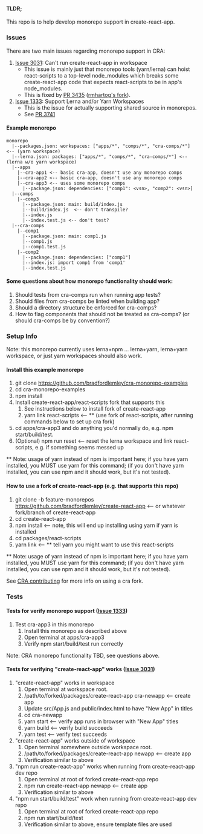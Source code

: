 #### TLDR;
This repo is to help develop monorepo support in create-react-app.

### Issues
There are two main issues regarding monorepo support in CRA:
1. [Issue 3031](https://github.com/facebookincubator/create-react-app/issues/3031): Can't run create-react-app in workspace
   * This issue is mainly just that monorepo tools (yarn/lerna) can hoist react-scripts to a top-level node_modules which breaks some create-react-app code that expects react-scripts to be in app's node_modules.
   * This is fixed by [PR 3435](https://github.com/facebookincubator/create-react-app/pull/3435) ([rmhartog's fork](https://github.com/rmhartog/create-react-app/tree/support-yarn-workspaces)).
1. [Issue 1333](https://github.com/facebookincubator/create-react-app/issues/1333): Support Lerna and/or Yarn Workspaces
   * This is the issue for actually supporting shared source in monorepos.
   * See [PR 3741](https://github.com/facebookincubator/create-react-app/pull/3741)

#### Example monorepo
```
monorepo
  |--packages.json: workspaces: ["apps/*", "comps/*", "cra-comps/*"] <-- (yarn workspace)
  |--lerna.json: packages: ["apps/*", "comps/*", "cra-comps/*"] <-- (lerna w/o yarn workspace)
  |--apps
    |--cra-app1 <-- basic cra-app, doesn't use any monorepo comps
    |--cra-app2 <-- basic cra-app, doesn't use any monorepo comps
    |--cra-app3 <-- uses some monorepo comps
      |--package.json: dependencies: ["comp1": <vsn>, "comp2": <vsn>]
  |--comps
    |--comp3
      |--package.json: main: build/index.js
      |--build/index.js  <-- don't transpile?
      |--index.js
      |--index.test.js <-- don't test?
  |--cra-comps
    |--comp1
      |--package.json: main: comp1.js
      |--comp1.js
      |--comp1.test.js
    |--comp2
      |--package.json: dependencies: ["comp1"]
      |--index.js: import comp1 from 'comp1'
      |--index.test.js
```

#### Some questions about how monorepo functionality should work:
1. Should tests from cra-comps run when running app tests?
1. Should files from cra-comps be linted when building app?
1. Should a directory structure be enforced for cra-comps?
1. How to flag components that should not be treated as cra-comps?  (or should cra-comps be by convention?)

### Setup Info

Note: this monorepo currently uses lerna+npm
... lerna+yarn, lerna+yarn workspace, or just yarn workspaces should also work.


#### Install this example monorepo
1. git clone https://github.com/bradfordlemley/cra-monorepo-examples
1. cd cra-monorepo-examples
1. npm install
1. Install create-react-app/react-scripts fork that supports this
   1. See instructions below to install fork of create-react-app
   1. yarn link react-scripts <-- ** (use fork of react-scripts, after running commands below to set up cra fork)
1. cd apps/cra-app3 and do anything you'd normally do, e.g. npm start/build/test.
1. (Optional) npm run reset  <-- reset the lerna workspace and link react-scripts, e.g. if something seems messed up

** Note: usage of yarn instead of npm is important here; if you have yarn installed, you MUST use yarn for this command; (if you don't have yarn installed, you can use npm and it should work, but it's not tested).

#### How to use a fork of create-react-app (e.g. that supports this repo)
1. git clone -b feature-monorepos https://github.com/bradfordlemley/create-react-app  <-- or whatever fork/branch of create-react-app
1. cd create-react-app
1. npm install  <-- note, this will end up installing using yarn if yarn is installed
1. cd packages/react-scripts
1. yarn link  <-- ** tell yarn you might want to use this react-scripts

** Note: usage of yarn instead of npm is important here; if you have yarn installed, you MUST use yarn for this command; (if you don't have yarn installed, you can use npm and it should work, but it's not tested).

See [CRA contributing](https://github.com/facebookincubator/create-react-app/blob/master/CONTRIBUTING.md#setting-up-a-local-copy) for more info on using a cra fork.

### Tests
#### Tests for verify monorepo support ([Issue 1333](https://github.com/facebookincubator/create-react-app/issues/1333))
1. Test cra-app3 in this monorepo
   1. Install this monorepo as described above
   1. Open terminal at apps/cra-app3
   1. Verify npm start/build/test run correctly

Note: CRA monorepo functionality TBD, see questions above.

#### Tests for verifying "create-react-app" works ([Issue 3031](https://github.com/facebookincubator/create-react-app/issues/3031))
1. "create-react-app" works in workspace
   1. Open terminal at workspace root.
   1. /path/to/forked/packages/create-react-app cra-newapp <-- create app
   1. Update src/App.js and public/index.html to have "New App" in titles
   1. cd cra-newapp
   1. yarn start <-- verify app runs in browser with "New App" titles
   1. yarn build <-- verify build succeeds
   1. yarn test <-- verify test succeeds
1. "create-react-app" works outside of workspace
   1. Open terminal somewhere outside workspace root.
   1. /path/to/forked/packages/create-react-app newapp <-- create app
   1. Verification similar to above
1. "npm run create-react-app" works when running from create-react-app dev repo
   1. Open terminal at root of forked create-react-app repo
   1. npm run create-react-app newapp  <-- create app
   1. Verification similar to above
1. "npm run start/build/test" work when running from create-react-app dev repo
   1. Open terminal at root of forked create-react-app repo
   1. npm run start/build/test
   1. Verification similar to above, ensure template files are used
